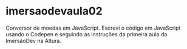 # imersaodevaula02
Conversor de moedas em JavaScript. Escrevi o código em JavaScript usando o Codepen e seguindo as instruções da primeira aula da ImersãoDev na Altura.
